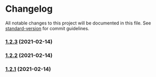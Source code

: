 # Changelog

All notable changes to this project will be documented in this file. See [standard-version](https://github.com/conventional-changelog/standard-version) for commit guidelines.

### [1.2.3](https://github.com/yegobox/flipper-plugins/compare/v1.9.10...v1.2.3) (2021-02-14)

### [1.2.2](https://github.com/yegobox/flipper-plugins/compare/v1.9.9...v1.2.2) (2021-02-14)

### [1.2.1](https://github.com/yegobox/flipper-plugins/compare/v1.9.5...v1.2.1) (2021-02-14)
